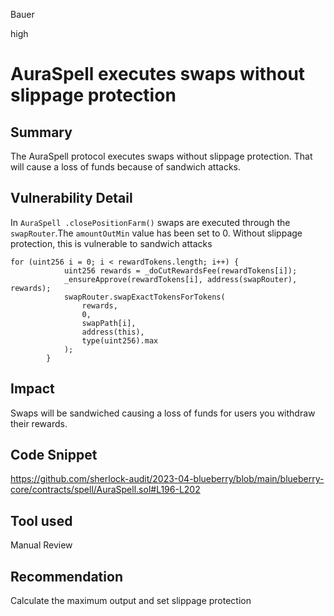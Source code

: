 Bauer

high

# AuraSpell executes swaps without slippage protection

## Summary
The AuraSpell protocol executes swaps without slippage protection. That will cause a loss of funds because of sandwich attacks.


## Vulnerability Detail
In `AuraSpell .closePositionFarm()`  swaps are executed through the `swapRouter`.The `amountOutMin` value has been set to 0. Without slippage protection, this is vulnerable to sandwich attacks

```solidity
for (uint256 i = 0; i < rewardTokens.length; i++) {
            uint256 rewards = _doCutRewardsFee(rewardTokens[i]);
            _ensureApprove(rewardTokens[i], address(swapRouter), rewards);
            swapRouter.swapExactTokensForTokens(
                rewards,
                0,
                swapPath[i],
                address(this),
                type(uint256).max
            );
        }

```

## Impact
Swaps will be sandwiched causing a loss of funds for users you withdraw their rewards.


## Code Snippet
https://github.com/sherlock-audit/2023-04-blueberry/blob/main/blueberry-core/contracts/spell/AuraSpell.sol#L196-L202

## Tool used

Manual Review

## Recommendation
Calculate the maximum output and set slippage protection
